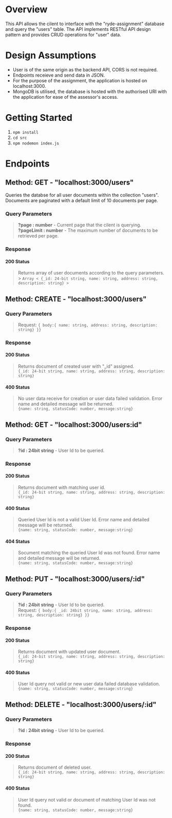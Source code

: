 # Overview

This API allows the cilent to interface with the "ryde-assignment" database and query the "users" table. The API implements RESTful API design pattern and provides CRUD operations for "user" data.

# Design Assumptions

- User is of the same origin as the backend API, CORS is not required.
- Endpoints receieve and send data in JSON.
- For the purpose of the assignment, the application is hosted on localhost:3000.
- MongoDB is utilised, the database is hosted with the authorised URI with the application for ease of the assessor's access.

# Getting Started

1. `npm install` <br/>
2. `cd src`<br/>
3. `npm nodemon index.js`<br/>

# Endpoints

## Method: GET - "localhost:3000/users"

Queries the databse for all user documents within the collection "users". Documents are paginated with a default limit of 10 documents per page.

### Query Parameters

> **?page : number** - Current page that the cilent is querying. <br/> **?pageLimit : number** - The maximum number of documents to be retrieved per page. <br/>

### Response

#### 200 Status

> Returns array of user documents according to the query parameters.<br/> > `Array < {_id: 24-bit string,
 name: string,
address: string,
 description: string} >`

## Method: CREATE - "localhost:3000/users"

### Query Parameters

> Request: `{ body:{
name: string,
address: string,
description: string}
}}`

### Response

#### 200 Status

> Returns document of created user with "\_id" assigned.<br/> `{_id: 24-bit string,
 name: string,
address: string,
 description: string}`

#### 400 Status

> No user data receive for creation or user data failed validation. Error name and detailed message will be returned. <br/> `{name: string, statusCode: number, message:string}`

## Method: GET - "localhost:3000/users:id"

### Query Parameters

> **?id : 24bit string** - User Id to be queried.

### Response

#### 200 Status

> Returns document with matching user id.<br/> `{_id: 24-bit string,
 name: string,
address: string,
 description: string}`

#### 400 Status

> Queried User Id is not a valid User Id. Error name and detailed message will be returned. <br/> `{name: string, statusCode: number, message:string}`

#### 404 Status

> Socument matching the queried User Id was not found. Error name and detailed message will be returned. <br/> `{name: string, statusCode: number, message:string}`

## Method: PUT - "localhost:3000/users/:id"

### Query Parameters

> **?id : 24bit string** - User Id to be queried. <br/>
> Request: `{ body:{
  _id: 24bit string,
name: string,
address: string,
description: string}
}}`

### Response

#### 200 Status

> Returns document with updated user document.<br/> `{_id: 24-bit string,
 name: string,
address: string,
 description: string}`

#### 400 Status

> User Id query not valid or new user data failed database validation. <br/> `{name: string, statusCode: number, message:string}`

## Method: DELETE - "localhost:3000/users/:id"

### Query Parameters

> **?id : 24bit string** - User Id to be queried. <br/>

### Response

#### 200 Status

> Returns document of deleted user.<br/> `{_id: 24-bit string,
 name: string,
address: string,
 description: string}`

#### 400 Status

> User Id query not valid or document of matching User Id was not found. <br/> `{name: string, statusCode: number, message:string}`
